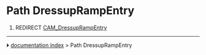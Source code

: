 # Path DressupRampEntry
1.  REDIRECT [CAM_DressupRampEntry](CAM_DressupRampEntry.md)



---
⏵ [documentation index](../README.md) > Path DressupRampEntry

